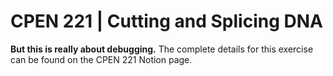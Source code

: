 CPEN 221 | Cutting and Splicing DNA
===

**But this is really about debugging.** The complete details for this exercise can be found on the CPEN 221 Notion page.

